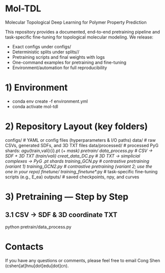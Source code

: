 # Mol-TDL
Molecular Topological Deep Learning for Polymer Property Prediction

This repository provides a documented, end-to-end pretraining pipeline and task-specific fine-tuning for topological molecular modeling. We release:
* Exact configs under configs/
* Deterministic splits under splits/<dataset>/
* Pretraining scripts and final weights with logs
* One-command examples for pretraining and fine-tuning
* Environment/automation for full reproducibility

# 1) Environment
* conda env create -f environment.yml
* conda activate mol-tdl

# 2) Repository Layout (key folders)
configs/               # YAML or config files (hyperparameters & I/O paths)
data/                  # raw CSVs, generated SDFs, and 3D TXT files
data/processed/        # processed PyG shards: <dataset>_agu_{train,vali}{i}.pt (+ _mask)
pretrain/
  data_process.py      # CSV -> SDF + 3D TXT (train/vali)
  creat_data_DC.py     # 3D TXT -> simplicial complexes -> PyG .pt shards
  training_GCN.py      # contrastive pretraining (variant 1)
  training_GCN2.py     # contrastive pretraining (variant 2; use the one in your repo)
finetune/
  training_finetune_*.py  # task-specific fine-tuning scripts (e.g., E_ea)
outputs/               # saved checkpoints, npy, and curves

# 3) Pretraining — Step by Step
## 3.1 CSV → SDF & 3D coordinate TXT
python pretrain/data_process.py

# Contacts
If you have any questions or comments, please feel free to email Cong Shen (cshen[at]hnu[dot]edu[dot]cn).
